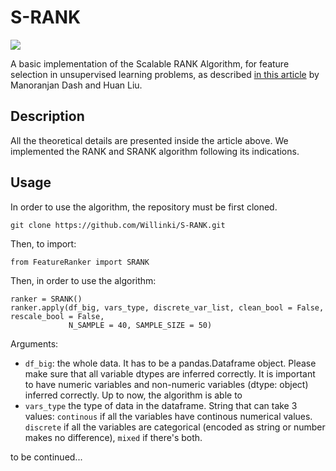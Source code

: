 # S-RANK

![](https://img.shields.io/github/license/Willinki/S-RANK?color=blue&style=flat-square)

A basic implementation of the Scalable RANK Algorithm, for feature selection in unsupervised learning problems, as described [in this article](https://www.public.asu.edu/%7Ehuanliu/papers/pakdd00clu.pdf "Feature Selection for Clustering") by Manoranjan Dash and Huan Liu.

## Description

All the theoretical details are presented inside the article above. We implemented the RANK and SRANK algorithm following its indications.

## Usage

In order to use the algorithm, the repository must be first cloned. 
  ``` 
  git clone https://github.com/Willinki/S-RANK.git 
  ```

Then, to import:
  ```
  from FeatureRanker import SRANK
  ```
Then, in order to use the algorithm:
  ```
  ranker = SRANK()
  ranker.apply(df_big, vars_type, discrete_var_list, clean_bool = False, rescale_bool = False, 
               N_SAMPLE = 40, SAMPLE_SIZE = 50)
  ```
  
Arguments:
* ```df_big```: the whole data. It has to be a pandas.Dataframe object. Please make sure that all variable dtypes are inferred correctly. It is important to have numeric variables and non-numeric variables (dtype: object) inferred correctly. Up to now, the algorithm is able to 
* ```vars_type``` the type of data in the dataframe. String that can take 3 values: ```continous``` if all the variables have continous numerical values. ```discrete``` if all the variables are categorical (encoded as string or number makes no difference), ```mixed``` if there's both.

to be continued...
